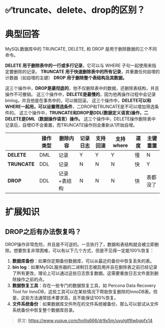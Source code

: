 # ✅truncate、delete、drop的区别？


# 典型回答

MySQL数据库中的 TRUNCATE, DELETE, 和 DROP 是用于删除数据的三个不同命令。

**DELETE 用于删除表中的一行或多行记录**，它可以与 WHERE 子句一起使用来指定要删除的记录。
**TRUNCATE 用于快速删除表中的所有记录**，并重置任何自增的计数器（如自增的主键）
**DROP 用于删除整个表结构及其数据。**

这三个操作中，**DROP是最彻底的**，他不仅删除表中的数据，还删除表结构，并且操作不可撤销。
这三个操作中，**DELETE是最慢的**，因为他再操作过程中会记录binlog，并且他是在事务中的，可以做回滚。
这三个操作中，**DELETE可以和WHERE一起用，可以设置筛选条件**，二DROP和TRUNCATE是不可以增加筛选条件的。
这三个操作中，**TRUNCATE和DROP是DDL(数据定义语言)操作，二DELETE是DML（数据操作语言）操作。**
这三个操作中，DELETE操作删除表中记录后，自增ID不会重置，而TRUNCATE操作则会重新从1开始自增。

|  | **操作类型** | **删除内容** | **记录日志** | 支持回滚 | 支持where | 速度 | 主键重置 |
| --- | --- | --- | --- | --- | --- | --- | --- |
| **DELETE** | DML | 记录 | Y | Y | Y | 慢 | N |
| **TRUNCATE** | DDL | 记录 | N | N | N | 快 | Y |
| **DROP** | DDL | 记录+表结构 | N | N | N | 快 | 表都没了 |



# 扩展知识


## DROP之后有办法恢复吗？

DROP操作非常危险，并且是不可逆的。一旦执行了，数据和表结构就会被立即删除。想要恢复非常困难，可以有以下几个方式，但是不见得一定能100%恢复：

1. **数据库备份**：如果你定期备份数据库，可以从最近的备份中恢复丢失的表。
2. **bin log**：如果MySQL服务器的二进制日志被启用并且在删除表之前已经记录了所有更改，理论上可以通过这些日志恢复数据。这需要重放日志文件直到删除操作之前的点。
3. **数据恢复工具**：存在一些专门的数据恢复工具，如 Percona Data Recovery Tool for InnoDB，这些工具可以在某些情况下帮助恢复删除的InnoDB表。但是，这些方法通常技术要求高，且不能保证100%恢复。
4. **文件系统备份**：如果数据库文件所在的文件系统被备份，那么可以尝试从文件系统备份中恢复整个数据库目录。


> 原文: <https://www.yuque.com/hollis666/dr9x5m/uvulgtf6wbgpfx14>